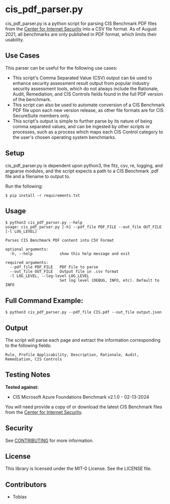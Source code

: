 # cis_pdf_parser.py

cis_pdf_parser.py is a python script for parsing CIS Benchmark PDF files from the [Center for Internet Security](https://www.cisecurity.org/cis-benchmarks/) into a CSV file format. As of August 2021, all benchmarks are only published in PDF format, which limits their usability. 

## Use Cases

This parser can be useful for the following use cases:

* This script's Comma Separated Value (CSV) output can be used to enhance security assessment result output from popular industry security assessment tools, which do not always include the Rationale, Audit, Remediation, and CIS Controls fields found in the full PDF version of the benchmark.
* This script can also be used to automate conversion of a CIS Benchmark PDF file upon each new version release, as other file formats are for CIS SecureSuite members only.
* This script's output is simple to further parse by its nature of being comma separated values, and can be ingested by other scripts or processes, such as a process which maps each CIS Control category to the user's chosen operating system benchmarks.

## Setup

cis_pdf_parser.py is dependent upon python3, the fitz, csv, re, logging, and argparse modules, and the script expects a path to a CIS Benchmark .pdf file and a filename to output to.

Run the following:
```
$ pip install -r requirements.txt
```

## Usage

```
$ python3 cis_pdf_parser.py --help
usage: cis_pdf_parser.py [-h] --pdf_file PDF_FILE --out_file OUT_FILE [-l LOG_LEVEL]

Parses CIS Benchmark PDF content into CSV Format

optional arguments:
  -h, --help            show this help message and exit

required arguments:
  --pdf_file PDF_FILE   PDF File to parse
  --out_file OUT_FILE   Output file in .csv format
  -l LOG_LEVEL, --log-level LOG_LEVEL
                        Set log level (DEBUG, INFO, etc). Default to INFO
```

## Full Command Example:

```
$ python3 cis_pdf_parser.py --pdf_file CIS.pdf --out_file output.json
```

## Output

The script will parse each page and extract the information corresponding to the following fields:

```
Rule, Profile Applicability, Description, Rationale, Audit, Remediation, CIS Controls
```

## Testing Notes

**Tested against:**

* CIS Microsoft Azure Foundations Benchmark v2.1.0 - 02-13-2024


You will need provide a copy of or download the latest CIS Benchmark files from the [Center for Internet Security](https://learn.cisecurity.org/benchmarks).

## Security

See [CONTRIBUTING](CONTRIBUTING.md#security-issue-notifications) for more information.

## License

This library is licensed under the MIT-0 License. See the LICENSE file.

## Contributors

* Tobias
